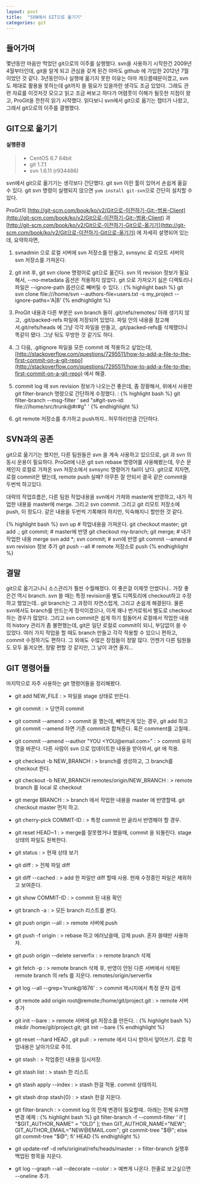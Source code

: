 ```yaml
---
layout: post
title:  "SVN에서 GIT으로 옮기기"
categories: git
---
```


## 들어가며

몇년동안 마음만 먹었던 git으로의 이주를 실행했다. svn을 사용하기 시작한건 2009년 4월부터인데, git을 알게 되고 관심을 갖게 된건 아마도 github 에 가입한 2012년 7월이었던 것 같다. 3년동안이나 실행에 옮기지 못한 이유는 아마 게으름때문이겠고, svn도 제대로 활용을 못하는데 git까지 쓸 필요가 있을까란 생각도 조금 있었다. 그래도 관련 자료를 이것저것 모으고 읽고 조금 써보고 하다가 어렴풋이 이해가 될듯한 지점이 왔고, ProGit을 찬찬히 읽기 시작했다. 읽다보니 svn에서 git으로 옮기는 챕터가 나왔고, 그래서 git으로의 이주를 결행했다.

## GIT으로 옮기기

#### 실행환경
> - CentOS 6.7 64bit
> - git 1.7.1
> - svn 1.6.11 (r934486)

svn에서 git으로 옮기기는 생각보다 간단했다. git svn 이란 툴이 있어서 손쉽게 옮길 수 있다. git svn 명령이 실행되지 않으면 `yum install git-svn`으로 간단히 설치할 수 있다.

ProGit의 [http://git-scm.com/book/ko/v2/Git으로-이전하기-Git:-범용-Client](http://git-scm.com/book/ko/v2/Git으로-이전하기-Git:-범용-Client) 과 [http://git-scm.com/book/ko/v2/Git으로-이전하기-Git으로-옮기기](http://git-scm.com/book/ko/v2/Git으로-이전하기-Git으로-옮기기) 에 자세히 설명되어 있는데, 요약하자면, 

1. svnadmin 으로 로컬 서버에 svn 저장소를 만들고, svnsync 로 리모트 서버의 svn 저장소를 가져온다.
1. git init 후, git svn clone 명령어로 git으로 옮긴다. svn 의 revision 정보가 필요해서, --no-metadata 옵션은 적용하지 않았다.
 git 으로 가져오기 싫은 디렉토리나 파일은 --ignore-path 옵션으로 빼버릴 수 있다.
: {% highlight bash %}
  git svn clone file:///home/svn --authors-file=users.txt -s my_project --ignore-paths='A|B'
{% endhighlight %}

1. ProGit 내용과 다른 부분은 svn branch 들이 .git/refs/remotes/ 아래 생기지 않고, .git/packed-refs 파일에 저장되어 있었다.
 파일 안의 내용을 참고해서.git/refs/heads 에 그냥 각각 파일을 만들고, .git/packed-refs를 삭제했더니 똑같이 됐다. 그냥 둬도 무방한 것 같기도 하다.
1. 그 다음, .gitignore 파일을 모든 commit 에 적용하고 싶었는데, [http://stackoverflow.com/questions/7295511/how-to-add-a-file-to-the-first-commit-on-a-git-repo](http://stackoverflow.com/questions/7295511/how-to-add-a-file-to-the-first-commit-on-a-git-repo) 에서 해결. 
1. commit log 에 svn revision 정보가 나오는건 좋은데, 좀 장황해서, 위에서 사용한 git filter-branch 명령으로 간단하게 수정했다.
: {% highlight bash %}
  git filter-branch --msg-filter '
    sed "s#git-svn-id: file:///home/src/trunk@#r#g"
  '
{% endhighlight %}

1. git remote 저장소를 추가하고 push까지.. 허무하리만큼 간단하다.

## SVN과의 공존

git으로 옮기기는 했지만, 다른 팀원들은 svn 을 계속 사용하고 있으므로, git 과 svn 의 동시 운용이 필요하다. ProGit에 나온 git svn rebase 명령어를 사용해봤는데, 무슨 문제인지 로컬로 가져온 svn 저장소에서 svnsync 명령어가 fail이 났다. git으로 치자면, 로컬 commit은 됐는데, remote push 실패? 아무튼 잘 안되서 결국 같은  commit을 두번씩 하고있다.

대략의 작업흐름은, 다른 팀원 작업내용을 svn에서 가져와 master에 반영하고, 내가 작업한 내용을 master에 merge. 그리고 svn commit. 그리고 git 리모트 저장소에 push, 이 정도다. 같은 내용을 두번씩 기록해야 하지만, 익숙해지니 할만한 것 같다.

{% highlight bash %}
svn up # 작업내용을 가져온다.
git checkout master; git add .; git commit; # master에 반영
git checkout my-branch; git merge; # 내가 작업한 내용 merge
svn add *; svn commit; # svn에 반영
git commit --amend # svn revision 정보 추가
git push --all # remote 저장소로 push
{% endhighlight %}

## 결말

git으로 옮기고나니 소스관리가 훨씬 수월해졌다. 이 좋은걸 이제껏 안썼다니.. 가장 좋은건 역시 branch. svn 쓸 때는 특정 revision을 별도 디렉토리에 checkout하고 수정하고 했었는데.. git branch는 그 과정이 자연스럽게, 그리고 손쉽게 해결된다. 물론 svn에서도 branch를 만드는게 정석이겠으나, 이게 꽤나 번거로워서 별도로 checkout하는 경우가 많았다. 그리고 svn commit은 쉽게 하기 힘들어서 로컬에서 작업한 내용의 history 관리가 좀 불편했는데, git은 일단 로컬로 commit이 되니, 부담없이 쓸 수 있었다. 여러 가지 작업을 할 때도 branch 만들고 각각 적용할 수 있으니 편하고, commit 수정하기도 편하다. 그 외에도 수많은 장점들이 정말 많다. 언젠가 다른 팀원들도 모두 옮겨오면, 정말 편할 것 같지만, 그 날이 과연 올지...

## GIT 명령어들 

마지막으로 자주 사용하는 git 명령어들을 정리해봤다.

- git add NEW_FILE
: > 파일을 stage 상태로 만든다.

- git commit
: > 당연히 commit

- git commit --amend
: > commit 을 했는데, 빼먹은게 있는 경우, git add 하고 git commit --amend 하면 기존 commit과 합쳐준다. 혹은 comment를 고칠때..

- git commit --amend --author "YOU \<YOU&#64;email.com\>"
: > commit 유저명을 바꾼다. 다른 사람이 svn 으로 업데이트한 내용을 받아와서, git 에 적용.

- git checkout -b NEW_BRANCH
: > branch를 생성하고, 그 branch를 checkout 한다.

- git checkout -b NEW_BRANCH remotes/origin/NEW_BRANCH
: > remote branch 를 local 로 checkout

- git merge BRANCH
: > branch 에서 작업한 내용을 master 에 반영할때. git checkout master 먼저 하고.

- git cherry-pick COMMIT-ID
: > 특정 commit 만 골라서 반영해야 할 경우.

- git reset HEAD~1
: > merge를 잘못했거나 했을때, commit 을 되돌린다. stage 상태의 파일도 원복한다.

- git status
: > 현재 상태 보기

- git diff
: > 전체 파일 diff

- git diff --cached
: > add 한 파일만 diff 할때 사용. 현재 수정중인 파일은 제외하고 보여준다.

- git show COMMIT-ID
: > commit 된 내용 확인

- git branch -a
: > 모든 branch 리스트를 본다.

- git push origin --all
: > remote 서버에 push

- git push -f origin
: > rebase 하고 에러났을때, 강제 push. 혼자 쓸때만 사용하자.

- git push origin --delete serverfix
: > remote branch 삭제

- git fetch -p
: > remote branch 삭제 후, 반영이 안된 다른 서버에서 삭제된 remote branch 의 refs 를 지운다. remotes/origin/serverfix

- git log --all --grep='trunk@1676'
: > commit 메시지에서 특정 문자 검색

- git remote add origin root@remote:/home/git/project.git
: > remote 서버 추가

- git init --bare
: > remote 서버에 git 저장소를 만든다.
: {% highlight bash %}
   mkdir /home/git/project.git; git init --bare
{% endhighlight %}

- git reset --hard HEAD , git pull
: > remote 에서 다시 받아서 덮어쓰기. 로컬 작업내용은 날아가므로 주의.

- git stash
: > 작업중인 내용을 임시저장.

- git stash list
: > stash 한 리스트

- git stash apply --index
: > stash 한걸 적용. commit 상태까지.

- git stash drop stash{0}
: > stash 한걸 지운다.

- git filter-branch
: > commit log 의 전체 변경이 필요할때.. 아래는 전체 유저명 변경 예제
: {% highlight bash %}
  git filter-branch -f --commit-filter '
        if [ "$GIT_AUTHOR_NAME" = "OLD" ];
        then
                GIT_AUTHOR_NAME="NEW";
                GIT_AUTHOR_EMAIL="NEW@EMAIL.com";
                git commit-tree "$@";
        else
                git commit-tree "$@";
        fi' HEAD
{% endhighlight %}

- git update-ref -d refs/original/refs/heads/master
: > filter-branch 실행후 백업된 항목을 지운다.

- git log --graph --all --decorate --color
: > 예쁘게 나온다. 한줄로 보고싶으면 --oneline 추가.
